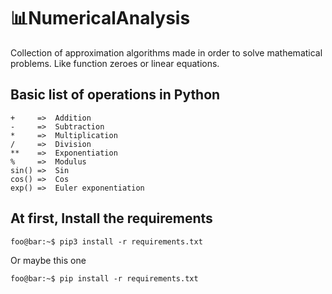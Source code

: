 # :bar_chart:NumericalAnalysis

Collection of approximation algorithms made in order to solve mathematical problems. Like function zeroes or linear equations.

## Basic list of operations in Python

```
+     =>  Addition
-     =>  Subtraction
*     =>  Multiplication
/     =>  Division
**    =>  Exponentiation
%     =>  Modulus
sin() =>  Sin
cos() =>  Cos
exp() =>  Euler exponentiation
```

## At first, Install the requirements

```console
foo@bar:~$ pip3 install -r requirements.txt
```

Or maybe this one

```console
foo@bar:~$ pip install -r requirements.txt
```